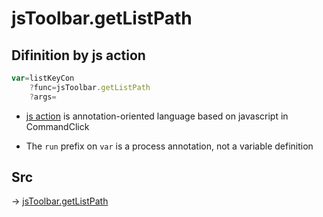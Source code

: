 # jsToolbar.getListPath

## Difinition by js action

```js.js
var=listKeyCon
	?func=jsToolbar.getListPath
	?args=

```

- [js action](#) is annotation-oriented language based on javascript in CommandClick

- The `run` prefix on `var` is a process annotation, not a variable definition

## Src

-> [jsToolbar.getListPath](https://github.com/puutaro/CommandClick/blob/master/app/src/main/java/com/puutaro/commandclick/fragment_lib/terminal_fragment/js_interface/toolbar/JsToolbar.kt#L48)


